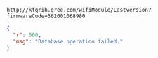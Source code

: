 `http://kfgrih.gree.com/wifiModule/Lastversion?firmwareCode=362001068980`

```json
{
  "r": 500,
  "msg": "Database operation failed."
}
```
